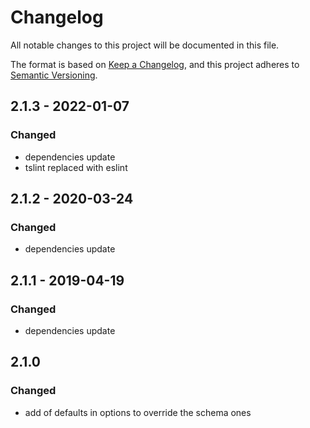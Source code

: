 # Changelog

All notable changes to this project will be documented in this file.

The format is based on [Keep a Changelog](https://keepachangelog.com/en/1.0.0/),
and this project adheres to [Semantic Versioning](https://semver.org/spec/v2.0.0.html).

## 2.1.3 - 2022-01-07

### Changed

- dependencies update
- tslint replaced with eslint

## 2.1.2 - 2020-03-24

### Changed

- dependencies update

## 2.1.1 - 2019-04-19

### Changed

- dependencies update

## 2.1.0

### Changed

- add of defaults in options to override the schema ones
